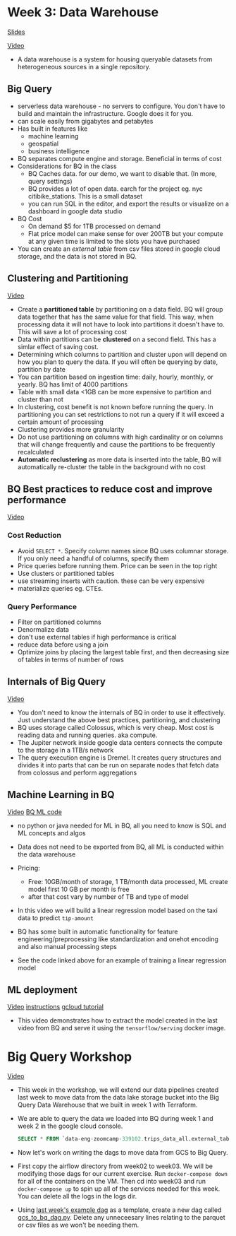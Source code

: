 # Week 3: Data Warehouse

[Slides](https://www.linkedin.com/posts/michaelharty3_github-mharty3dataengineeringzoomcamp-activity-6893745899370102784-JsN0)

[Video](https://www.youtube.com/watch?v=jrHljAoD6nM&list=PL3MmuxUbc_hJed7dXYoJw8DoCuVHhGEQb&index=25)

* A data warehouse is a system for housing queryable datasets from heterogeneous sources in a single repository.

## Big Query

* serverless data warehouse - no servers to configure. You don't have to build and maintain the infrastructure. Google does it for you.
* can scale easily from gigabytes and petabytes
* Has built in features like
  * machine learning
  * geospatial
  * business intelligence
* BQ separates compute engine and storage. Beneficial in terms of cost
* Considerations for BQ in the class
    * BQ Caches data. for our demo, we want to disable that. (In more, query settings)
    * BQ provides a lot of open data. earch for the project eg. nyc citibike_stations. This is a small dataset
    * you can run SQL in the editor, and export the results or visualize on a dashboard in google data studio
* BQ Cost
  * On demand $5 for 1TB processed on demand
  * Flat price model can make sense for over 200TB but your compute at any given time is limited to the slots you have purchased
* You can create an *external table* from csv files stored in google cloud storage, and the data is not stored in BQ.

## Clustering and Partitioning
[Video](https://www.youtube.com/watch?v=-CqXf7vhhDs&list=PL3MmuxUbc_hJed7dXYoJw8DoCuVHhGEQb&index=26)
* Create a **partitioned table** by partitioning on a data field. BQ will group data together that has the same value for that field. This way, when processing data it will not have to look into partitions it doesn't have to. This will save a lot of processing cost
* Data within partitions can be **clustered** on a second field. This has a simlar effect of saving cost.
* Determining which columns to partition and cluster upon will depend on how you plan to query the data. If you will often be querying by date, partition by date
* You can partition based on ingestion time: daily, hourly, monthly, or yearly. BQ has limit of 4000 partitions
* Table with small data <1GB can be more expensive to partition and cluster than not
* In clustering, cost benefit is not known before running the query. In partitioning you can set restrictions to not run a query if it will exceed a certain amount of processing
* Clustering provides more granularity
* Do not use partitioning on columns with high cardinality or on columns that will change frequently and cause the partitions to be frequently recalculated
* **Automatic reclustering** as more data is inserted into the table, BQ will automatically re-cluster the table in the background with no cost

## BQ Best practices to reduce cost and improve performance
[Video](https://www.youtube.com/watch?v=k81mLJVX08w&list=PL3MmuxUbc_hJed7dXYoJw8DoCuVHhGEQb&index=27)
### Cost Reduction

* Avoid `SELECT *`. Specify column names since BQ uses columnar storage. If you only need a handful of columns, specify them
* Price queries before running them. Price can be seen in the top right
* Use clusters or partitioned tables
* use streaming inserts with caution. these can be very expensive
* materialize queries eg. CTEs. 

### Query Performance
* Filter on partitioned columns
* Denormalize data
* don't use external tables if high performance is critical
* reduce data before using a join
* Optimize joins by placing the largest table first, and then decreasing size of tables in terms of number of rows


## Internals of Big Query
[Video](https://www.youtube.com/watch?v=eduHi1inM4s&list=PL3MmuxUbc_hJed7dXYoJw8DoCuVHhGEQb&index=28)

* You don't need to know the internals of BQ in order to use it effectively. Just understand the above best practices, partitioning, and clustering
* BQ uses storage called Colossus, which is very cheap. Most cost is reading data and running queries. aka compute.
* The Jupiter network inside google data centers connects the compute to the storage in a 1TB/s network
* The query execution engine is Dremel. It creates query structures and divides it into parts that can be run on separate nodes that fetch data from colossus and perform aggregations

## Machine Learning in BQ
[Video](https://www.youtube.com/watch?v=B-WtpB0PuG4&list=PL3MmuxUbc_hJed7dXYoJw8DoCuVHhGEQb&index=29)
[BQ ML code](https://github.com/DataTalksClub/data-engineering-zoomcamp/blob/main/week_3_data_warehouse/big_query_ml.sql)

* no python or java needed for ML in BQ, all you need to know is SQL and ML concepts and algos
* Data does not need to be exported from BQ, all ML is conducted within the data warehouse
* Pricing:

  * Free: 10GB/month of storage, 1 TB/month data processed, ML create model first 10 GB per month is free
  * after that cost vary by number of TB and type of model

* In this video we will build a linear regression model based on the taxi data to predict `tip-amount`
* BQ has some built in automatic functionality for feature engineering/preprocessing like standardization and onehot encoding and also manual processing steps
* See the code linked above for an example of training a linear regression model

## ML deployment
[Video](https://www.youtube.com/watch?v=BjARzEWaznU&list=PL3MmuxUbc_hJed7dXYoJw8DoCuVHhGEQb&index=30)
[instructions](https://github.com/DataTalksClub/data-engineering-zoomcamp/blob/main/week_3_data_warehouse/extract_model.md)
[gcloud tutorial](https://cloud.google.com/bigquery-ml/docs/export-model-tutorial)
* This video demonstrates how to extract the model created in the last video from BQ and serve it using the `tensorflow/serving` docker image.

# Big Query Workshop
[Video](https://www.youtube.com/watch?v=lAxAhHNeGww&list=PL3MmuxUbc_hJed7dXYoJw8DoCuVHhGEQb&index=31)
* This week in the workshop, we will extend our data pipelines created last week to move data from the data lake storage bucket into the Big Query Data Warehouse that we built in week 1 with Terraform.
* We are able to query the data we loaded into BQ during week 1 and week 2 in the google cloud console.

  ```SQL
  SELECT * FROM `data-eng-zoomcamp-339102.trips_data_all.external_table` LIMIT 10
  ```

* Now let's work on writing the dags to move data from GCS to Big Query.
* First copy the airflow directory from week02 to week03. We will be modifying those dags for our current exercise. Run `docker-compose down` for all of the containers on the VM. Then cd into week03 and run `docker-compose up` to spin up all of the services needed for this week. You can delete all the logs in the logs dir.
* Using [last week's example dag](week03/airflow/dags/data_ingestion_gcs_dag.py) as a template, create a new dag called [gcs_to_bq_dag.py](week03/airflow/dags/gcs_to_bq_dag.py). Delete any unneceesary lines relating to the parquet or csv files as we won't be needing them. 



